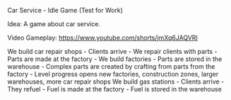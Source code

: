 Car Service - Idle Game (Test for Work)

Idea: A game about car service.

Video Gameplay: https://www.youtube.com/shorts/jmXq6JAQVRI

We build car repair shops - Clients arrive - We repair clients with parts - Parts
are made at the factory - We build factories - Parts are stored in the warehouse - Complex parts
are created by crafting from parts from the factory - Level progress opens new factories,
construction zones, larger warehouses, more car repair shops
We build gas stations - Clients arrive - They refuel - Fuel is made
at the factory - Fuel is stored in the warehouse
